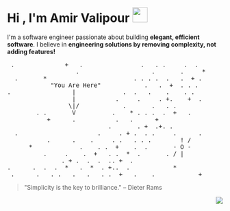 <h1 align="left">Hi , I'm Amir Valipour <img src="https://media.giphy.com/media/hvRJCLFzcasrR4ia7z/giphy.gif" width="35"></h1>

I'm a software engineer passionate about building **elegant, efficient software**. I believe in **engineering solutions by removing complexity, not adding features!**

<p align="center">
<pre>
 .              +   .                .   . .     .  .
                   .                    .       .     *
  .       *                        . . . .  .   .  + .
            "You Are Here"            .   .  +  . . .
.                 |             .  .   .    .    . .
                  |           .     .     . +.    +  .
                 \|/            .       .   . .
        . .       V          .    * . . .  .  +   .
           +      .           .   .      +
                            .       . +  .+. .
  .                      .     . + .  . .     .      .
           .      .    .     . .   . . .        ! /
      *             .    . .  +    .  .       - O -
          .     .    .  +   . .  *  .       . / |
               . + .  .  .  .. +  .
.      .  .  .  *   .  *  . +..  .            *
 .      .   . .   .   .   . .  +   .    .            +
</pre>
</p>


 > "Simplicity is the key to brilliance." – Dieter Rams

<p align="right">
  <img src="https://komarev.com/ghpvc/?username=KiraTheGenius&color=blueviolet" />
</p>

